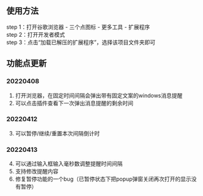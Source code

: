 ## 使用方法
step 1：打开谷歌浏览器 - 三个点图标 - 更多工具 - 扩展程序  
step 2：打开开发者模式  
step 3：点击“加载已解压的扩展程序”，选择该项目文件夹即可  

## 功能点更新
### 20220408
1. 打开浏览器，在固定时间间隔会弹出带有固定文案的windows消息提醒
2. 可以点击插件查看下一次弹出消息提醒的剩余时间

### 20220412
3. 可以暂停/继续/重置本次间隔倒计时

### 20220413
4. 可以通过输入框输入毫秒数调整提醒时间间隔
5. 支持修改提醒内容
6. 修复暂停功能的一个bug（已暂停状态下把popup弹窗关闭再次打开的显示没有暂停）
